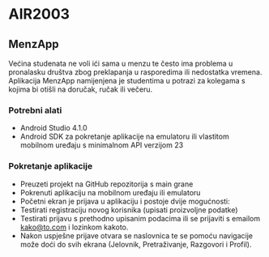 # AIR2003

## MenzApp

Većina studenata ne voli ići sama u menzu te često ima problema u pronalasku društva zbog preklapanja u rasporedima ili nedostatka vremena. Aplikacija MenzApp  namijenjena je studentima u potrazi za kolegama s kojima bi otišli na doručak, ručak ili večeru.

### Potrebni alati
 - Android Studio 4.1.0
 - Android SDK za pokretanje aplikacije na emulatoru ili vlastitom mobilnom uređaju s minimalnom API verzijom 23

### Pokretanje aplikacije
 - Preuzeti projekt na GitHub repozitorija s main grane
 - Pokrenuti aplikaciju na mobilnom uređaju ili emulatoru
 - Početni ekran je prijava u aplikaciju i postoje dvije mogućnosti:
 - Testirati registraciju novog korisnika (upisati proizvoljne podatke)
 - Testirati prijavu s prethodno upisanim podacima ili se prijaviti s emailom kako@to.com i lozinkom kakoto.
 - Nakon uspješne prijave otvara se naslovnica te se pomoću navigacije može doći do svih ekrana (Jelovnik, Pretraživanje, Razgovori i Profil).
